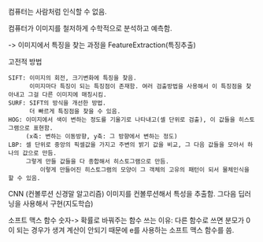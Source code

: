 컴퓨터는 사람처럼 인식할 수 없음.


컴퓨터가 이미지를 철저하게 수학적으로 분석하고 예측함.


-> 이미지에서 특징을 찾는 과정을 FeatureExtraction(특징추출)

고전적 방법

	SIFT: 이미지의 회전, 크기변화에 특징을 찾음.
 	      이미지마다 특징이 되는 특징점이 존재함. 여러 검출방법을 사용해서 이 특징점을 찾아내고 그걸 다른 이미지에 매칭시킴.
	SURF: SIFT의 방식을 개선한 방법.
 	      더 빠르게 특징점을 찾을 수 있음.
	HOG: 이미지에서 색이 변하는 정도를 기울기로 나타내고(셀 단위로 검출), 이 값들을 히스토그램으로 표현함.
 	     (x축: 변하는 이동방향, y축: 그 방향에서 변하는 정도)
	LBP: 셀 단위로 중앙의 픽셀값을 가지고 주변의 밝기 값을 비교, 그 다음 값들을 모아서 하나의 값으로 만듬.
 	     그렇게 만들 값들을 다 종합해서 히스토그램으로 만듬.
       	     이렇게 만들어진 히스토그램의 모양이 그 객체의 고유의 패턴이 되서 물체인식을 할 수 있음.

CNN (컨볼루션 신경말 알고리즘)
	이미지를 컨볼루션해서 특성을 추출함. 그다음 딥러닝을 사용해서 구현(지도학습)

 소프트 맥스 함수
 	숫자-> 확률로 바꿔주는 함수 
  	쓰는 이유: 다른 함수로 쓰면 분모가 0이 되는 경우가 생겨 계산이 안되기 때문에 e를 사용하는 소프트 맥스 함수를 씀.
